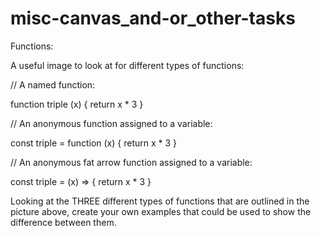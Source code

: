 # misc-canvas_and-or_other-tasks

Functions: 

A useful image to look at for different types of functions:


// A named function:

function triple (x) {
return x * 3
}


// An anonymous function assigned to a variable:

const triple = function (x) {
return x * 3
}


// An anonymous fat arrow function assigned to a variable:

const triple = (x) => {
return x * 3
}


Looking at the THREE different types of functions that are outlined in the picture above, 
create your own examples that could be used to show the difference between them.
